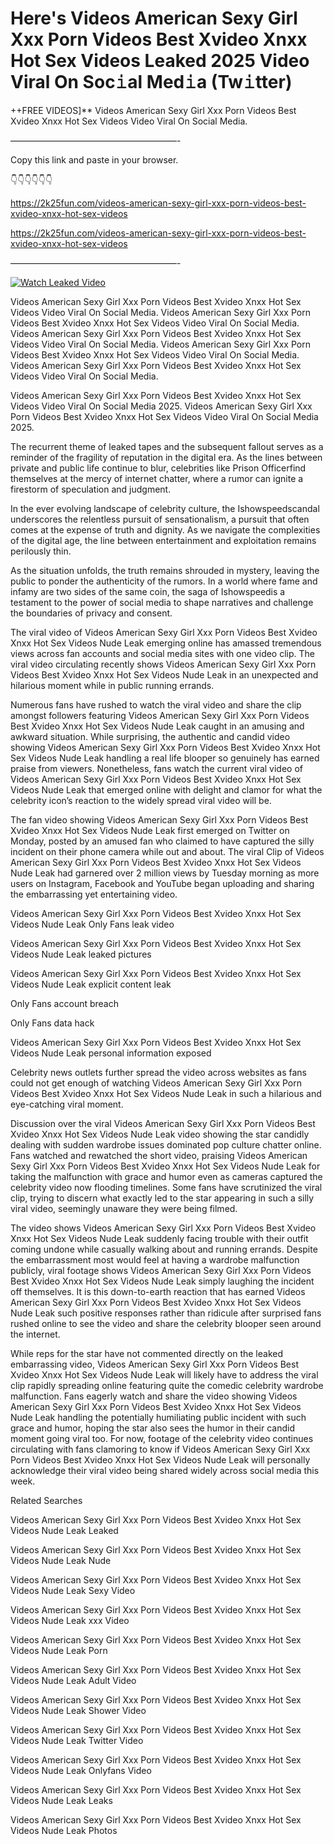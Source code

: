 # Here's Videos American Sexy Girl Xxx Porn Videos Best Xvideo Xnxx Hot Sex Videos Leaked 2025 Video Viral On Soc𝚒al Med𝚒a (Tw𝚒tter)

++FREE VIDEOS]** Videos American Sexy Girl Xxx Porn Videos Best Xvideo Xnxx Hot Sex Videos Video Viral On Social Media.

———————————————————-

Copy this link and paste in your browser.

👇👇👇👇👇👇

https://2k25fun.com/videos-american-sexy-girl-xxx-porn-videos-best-xvideo-xnxx-hot-sex-videos

https://2k25fun.com/videos-american-sexy-girl-xxx-porn-videos-best-xvideo-xnxx-hot-sex-videos

———————————————————-

[![Watch Leaked Video](https://miro.medium.com/v2/resize:fit:828/format:webp/1*cilzJN44JGOrTw9NJCrNHA.gif "Watch Leaked Video")](https://2k25fun.com/videos-american-sexy-girl-xxx-porn-videos-best-xvideo-xnxx-hot-sex-videos)

Videos American Sexy Girl Xxx Porn Videos Best Xvideo Xnxx Hot Sex Videos Video Viral On Social Media. Videos American Sexy Girl Xxx Porn Videos Best Xvideo Xnxx Hot Sex Videos Video Viral On Social Media. Videos American Sexy Girl Xxx Porn Videos Best Xvideo Xnxx Hot Sex Videos Video Viral On Social Media. Videos American Sexy Girl Xxx Porn Videos Best Xvideo Xnxx Hot Sex Videos Video Viral On Social Media. Videos American Sexy Girl Xxx Porn Videos Best Xvideo Xnxx Hot Sex Videos Video Viral On Social Media.

Videos American Sexy Girl Xxx Porn Videos Best Xvideo Xnxx Hot Sex Videos Video Viral On Social Media 2025. Videos American Sexy Girl Xxx Porn Videos Best Xvideo Xnxx Hot Sex Videos Video Viral On Social Media 2025.

The recurrent theme of leaked tapes and the subsequent fallout serves as a reminder of the fragility of reputation in the digital era. As the lines between private and public life continue to blur, celebrities like Prison Officerfind themselves at the mercy of internet chatter, where a rumor can ignite a firestorm of speculation and judgment.

In the ever evolving landscape of celebrity culture, the Ishowspeedscandal underscores the relentless pursuit of sensationalism, a pursuit that often comes at the expense of truth and dignity. As we navigate the complexities of the digital age, the line between entertainment and exploitation remains perilously thin.

As the situation unfolds, the truth remains shrouded in mystery, leaving the public to ponder the authenticity of the rumors. In a world where fame and infamy are two sides of the same coin, the saga of Ishowspeedis a testament to the power of social media to shape narratives and challenge the boundaries of privacy and consent.

The viral video of Videos American Sexy Girl Xxx Porn Videos Best Xvideo Xnxx Hot Sex Videos Nude Leak emerging online has amassed tremendous views across fan accounts and social media sites with one video clip. The viral video circulating recently shows Videos American Sexy Girl Xxx Porn Videos Best Xvideo Xnxx Hot Sex Videos Nude Leak in an unexpected and hilarious moment while in public running errands.

Numerous fans have rushed to watch the viral video and share the clip amongst followers featuring Videos American Sexy Girl Xxx Porn Videos Best Xvideo Xnxx Hot Sex Videos Nude Leak caught in an amusing and awkward situation. While surprising, the authentic and candid video showing Videos American Sexy Girl Xxx Porn Videos Best Xvideo Xnxx Hot Sex Videos Nude Leak handling a real life blooper so genuinely has earned praise from viewers. Nonetheless, fans watch the current viral video of Videos American Sexy Girl Xxx Porn Videos Best Xvideo Xnxx Hot Sex Videos Nude Leak that emerged online with delight and clamor for what the celebrity icon’s reaction to the widely spread viral video will be.

The fan video showing Videos American Sexy Girl Xxx Porn Videos Best Xvideo Xnxx Hot Sex Videos Nude Leak first emerged on Twitter on Monday, posted by an amused fan who claimed to have captured the silly incident on their phone camera while out and about. The viral Clip of Videos American Sexy Girl Xxx Porn Videos Best Xvideo Xnxx Hot Sex Videos Nude Leak had garnered over 2 million views by Tuesday morning as more users on Instagram, Facebook and YouTube began uploading and sharing the embarrassing yet entertaining video.

Videos American Sexy Girl Xxx Porn Videos Best Xvideo Xnxx Hot Sex Videos Nude Leak Only Fans leak video

Videos American Sexy Girl Xxx Porn Videos Best Xvideo Xnxx Hot Sex Videos Nude Leak leaked pictures

Videos American Sexy Girl Xxx Porn Videos Best Xvideo Xnxx Hot Sex Videos Nude Leak explicit content leak

Only Fans account breach

Only Fans data hack

Videos American Sexy Girl Xxx Porn Videos Best Xvideo Xnxx Hot Sex Videos Nude Leak personal information exposed

Celebrity news outlets further spread the video across websites as fans could not get enough of watching Videos American Sexy Girl Xxx Porn Videos Best Xvideo Xnxx Hot Sex Videos Nude Leak in such a hilarious and eye-catching viral moment.

Discussion over the viral Videos American Sexy Girl Xxx Porn Videos Best Xvideo Xnxx Hot Sex Videos Nude Leak video showing the star candidly dealing with sudden wardrobe issues dominated pop culture chatter online. Fans watched and rewatched the short video, praising Videos American Sexy Girl Xxx Porn Videos Best Xvideo Xnxx Hot Sex Videos Nude Leak for taking the malfunction with grace and humor even as cameras captured the celebrity video now flooding timelines. Some fans have scrutinized the viral clip, trying to discern what exactly led to the star appearing in such a silly viral video, seemingly unaware they were being filmed.

The video shows Videos American Sexy Girl Xxx Porn Videos Best Xvideo Xnxx Hot Sex Videos Nude Leak suddenly facing trouble with their outfit coming undone while casually walking about and running errands. Despite the embarrassment most would feel at having a wardrobe malfunction publicly, viral footage shows Videos American Sexy Girl Xxx Porn Videos Best Xvideo Xnxx Hot Sex Videos Nude Leak simply laughing the incident off themselves. It is this down-to-earth reaction that has earned Videos American Sexy Girl Xxx Porn Videos Best Xvideo Xnxx Hot Sex Videos Nude Leak such positive responses rather than ridicule after surprised fans rushed online to see the video and share the celebrity blooper seen around the internet.

While reps for the star have not commented directly on the leaked embarrassing video, Videos American Sexy Girl Xxx Porn Videos Best Xvideo Xnxx Hot Sex Videos Nude Leak will likely have to address the viral clip rapidly spreading online featuring quite the comedic celebrity wardrobe malfunction. Fans eagerly watch and share the video showing Videos American Sexy Girl Xxx Porn Videos Best Xvideo Xnxx Hot Sex Videos Nude Leak handling the potentially humiliating public incident with such grace and humor, hoping the star also sees the humor in their candid moment going viral too. For now, footage of the celebrity video continues circulating with fans clamoring to know if Videos American Sexy Girl Xxx Porn Videos Best Xvideo Xnxx Hot Sex Videos Nude Leak will personally acknowledge their viral video being shared widely across social media this week.

Related Searches

Videos American Sexy Girl Xxx Porn Videos Best Xvideo Xnxx Hot Sex Videos Nude Leak Leaked

Videos American Sexy Girl Xxx Porn Videos Best Xvideo Xnxx Hot Sex Videos Nude Leak Nude

Videos American Sexy Girl Xxx Porn Videos Best Xvideo Xnxx Hot Sex Videos Nude Leak Sexy Video

Videos American Sexy Girl Xxx Porn Videos Best Xvideo Xnxx Hot Sex Videos Nude Leak xxx Video

Videos American Sexy Girl Xxx Porn Videos Best Xvideo Xnxx Hot Sex Videos Nude Leak Porn

Videos American Sexy Girl Xxx Porn Videos Best Xvideo Xnxx Hot Sex Videos Nude Leak Adult Video

Videos American Sexy Girl Xxx Porn Videos Best Xvideo Xnxx Hot Sex Videos Nude Leak Shower Video

Videos American Sexy Girl Xxx Porn Videos Best Xvideo Xnxx Hot Sex Videos Nude Leak Twitter Video

Videos American Sexy Girl Xxx Porn Videos Best Xvideo Xnxx Hot Sex Videos Nude Leak Onlyfans Video

Videos American Sexy Girl Xxx Porn Videos Best Xvideo Xnxx Hot Sex Videos Nude Leak Leaks

Videos American Sexy Girl Xxx Porn Videos Best Xvideo Xnxx Hot Sex Videos Nude Leak Photos